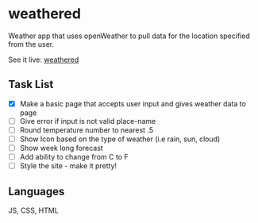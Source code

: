 weathered
=========
Weather app that uses openWeather to pull data for the location specified from the user.

See it live:
[weathered](https://thenuggitman.github.io/weathered/)


Task List
---------
- [X] Make a basic page that accepts user input and gives weather data to page
- [ ] Give error if input is not valid place-name
- [ ] Round temperature number to nearest .5
- [ ] Show Icon based on the type of weather (i.e rain, sun, cloud) 
- [ ] Show week long forecast
- [ ] Add ability to change from C to F
- [ ] Style the site - make it pretty!

Languages
---------
JS, CSS, HTML


